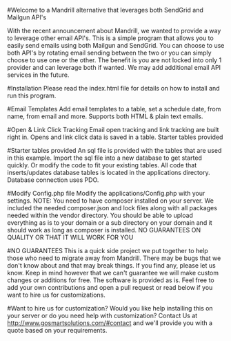 #Welcome to a Mandrill alternative that leverages both SendGrid and Mailgun API's

With the recent announcement about Mandrill, we wanted to provide a way to leverage other email API's. This is a simple program that allows you to easily send emails using both Mailgun and SendGrid. You can choose to use both API's by rotating email sending between the two or you can simply choose to use one or the other. The benefit is you are not locked into only 1 provider and can leverage both if wanted. We may add additional email API services in the future.

#Installation
Please read the index.html file for details on how to install and run this program.

#Email Templates 
Add email templates to a table, set a schedule date, from name, from email and more. Supports both HTML & plain text emails.

#Open & Link Click Tracking
Email open tracking and link tracking are built right in. Opens and link click data is saved in a table.
Starter tables provided

#Starter tables provided
An sql file is provided with the tables that are used in this example. Import the sql file into a new database to get started quickly. Or modify the code to fit your existing tables. All code that inserts/updates database tables is located in the applications directory. Database connection uses PDO.

#Modify Config.php file
Modify the applications/Config.php with your settings. NOTE: You need to have composer installed on your server. We included the needed composer.json and lock files along with all packages needed within the vendor directory. You should be able to upload everything as is to your domain or a sub directory on your domain and it should work as long as composer is installed.
NO GUARANTEES ON QUALITY OR THAT IT WILL WORK FOR YOU

#NO GUARANTEES
This is a quick side project we put together to help those who need to migrate away from Mandrill. There may be bugs that we don't know about and that may break things. If you find any, please let us know. Keep in mind however that we can't guarantee we will make custom changes or additions for free. The software is provided as is. Feel free to add your own contributions and open a pull request or read below if you want to hire us for customizations.

#Want to hire us for customization?
Would you like help installing this on your server or do you need help with customization? Contact Us at http://www.gosmartsolutions.com/#contact and we'll provide you with a quote based on your requirements.
